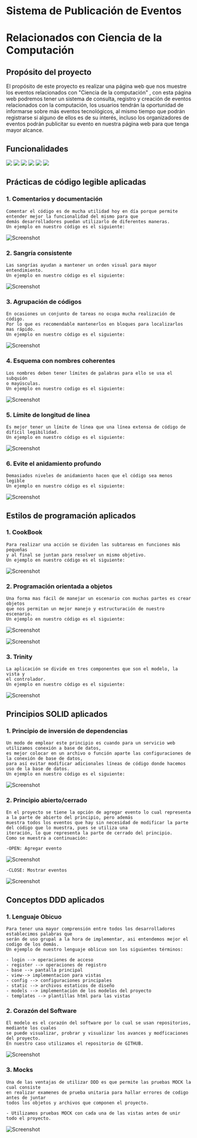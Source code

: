 # Sistema de Publicación de Eventos 
# Relacionados con Ciencia de la Computación

## Propósito del proyecto


El propósito de este proyecto es realizar una página web que nos muestre los
eventos relacionados con "Ciencia de la computación" , con esta página web podremos tener un sistema de consulta, registro y creación 
de eventos relacionados con la computación, los usuarios tendrán la oportunidad de informarse sobre más eventos tecnológicos, 
al mismo tiempo que podrán registrarse si alguno de ellos es de su interés, incluso los organizadores de eventos podrán publicitar
su evento en nuestra página web para que tenga mayor alcance. 

## Funcionalidades


![](imagenes/1.jpeg)
![](imagenes/2.jpeg)
![](imagenes/3.jpeg)
![](imagenes/4.jpeg)
![](imagenes/5.jpeg)
![](imagenes/6.jpeg)



## Prácticas de código legible aplicadas

### 1. Comentarios y documentación 

    Comentar el código es de mucha utilidad hoy en día porque permite entender mejor la funcionalidad del mismo para que
    demás desarrolladores puedan utilizarlo de diferentes maneras. 
    Un ejemplo en nuestro código es el siguiente:
    
  ![Screenshot](Imagenes/screen1.png)
    
### 2. Sangría consistente 

    Las sangrías ayudan a mantener un orden visual para mayor entendimiento.
    Un ejemplo en nuestro código es el siguiente:
    
  ![Screenshot](Imagenes/screen2.png)
    
 ### 3. Agrupación de códigos 

    En ocasiones un conjunto de tareas no ocupa mucha realización de código.
    Por lo que es recomendable mantenerlos en bloques para localizarlos mas rápido.
    Un ejemplo en nuestro código es el siguiente:
    
  ![Screenshot](Imagenes/screen3.png)   
    

  ### 4. Esquema con nombres coherentes

    Los nombres deben tener límites de palabras para ello se usa el subquión 
    o mayúsculas.
    Un ejemplo en nuestro codigo es el siguiente:
    
  ![Screenshot](Imagenes/screen4.png)   
  
  
  ### 5. Límite de longitud de línea

    Es mejor tener un límite de línea que una línea extensa de código de
    difícil legibilidad.
    Un ejemplo en nuestro código es el siguiente:
    
  ![Screenshot](Imagenes/screen5.png)   
    
    
   ### 6. Evite el anidamiento profundo

    Demasiados niveles de anidamiento hacen que el código sea menos legible
    Un ejemplo en nuestro código es el siguiente:
    
  ![Screenshot](Imagenes/screen6.png) 


## Estilos de programación aplicados

### 1. CookBook 

    Para realizar una acción se dividen las subtareas en funciones más pequeñas
    y al final se juntan para resolver un mismo objetivo.
    Un ejemplo en nuestro código es el siguiente:
    
  ![Screenshot](Imagenes/screen7.png)

### 2. Programación orientada a objetos

    Una forma mas fácil de manejar un escenario con muchas partes es crear objetos
    que nos permitan un mejor manejo y estructuración de nuestro escenario. 
    Un ejemplo en nuestro código es el siguiente:
    
  ![Screenshot](Imagenes/screen8.png)
  
  ![Screenshot](Imagenes/screen9.png)

### 3. Trinity

    La aplicación se divide en tres componentes que son el modelo, la vista y
    el controlador. 
    Un ejemplo en nuestro código es el siguiente:
    
  ![Screenshot](Imagenes/screen10.png)

## Principios SOLID aplicados

### 1. Principio de inversión de dependencias 
    
    Un modo de emplear este principio es cuando para un servicio web utilizamos conexión a base de datos,
    es mejor colocar en un archivo o función aparte las configuraciones de la conexión de base de datos,
    para así evitar modificar adicionales líneas de código donde hacemos uso de la base de datos.
    Un ejemplo en nuestro código es el siguiente:
    
  ![Screenshot](Imagenes/screen11.png)
  
### 2. Principio abierto/cerrado
    
    En el proyecto se tiene la opción de agregar evento lo cual representa a la parte de abierto del principio, pero además 
    muestra todos los eventos que hay sin necesidad de modificar la parte del código que lo muestra, pues se utiliza una 
    iteración, lo que representa la parte de cerrado del principio.
    Como se muestra a continuación:
    
    -OPEN: Agregar evento
   ![Screenshot](Imagenes/screen13.png)
   
    -CLOSE: Mostrar eventos
   ![Screenshot](Imagenes/screen12.png)
    
    


## Conceptos DDD aplicados 

### 1. Lenguaje Obicuo
    
    Para tener una mayor comprensión entre todos los desarrolladores establecimos palabras que
    serán de uso grupal a la hora de implementar, asi entendemos mejor el codigo de los demás.
    Un ejemplo de nuestro lenguaje oblicuo son los siguientes términos:
    
    - login --> operaciones de acceso
    - register --> operaciones de registro
    - base --> pantalla principal
    - view--> implementacion para vistas
    - config --> configuraciones principales
    - static --> archivos estaticos de diseño
    - models --> implementación de los modelos del proyecto
    - templates --> plantillas html para las vistas 
    
 ### 2. Corazón del Software
    
    El modelo es el corazón del software por lo cual se usan repositorios, mediante los cuales
    se puede visualizar, probrar y visualizar los avances y modficaciones del proyecto.
    En nuestro caso utilizamos el repositorio de GITHUB.
    
   ![Screenshot](Imagenes/screen16.png)
    
    
 ### 3. Mocks
    Una de las ventajas de utilizar DDD es que permite las pruebas MOCK la cual consiste 
    en realizar examenes de prueba unitaria para hallar errores de codigo antes de juntar
    todos los objetos y archivos que componen el proyecto.
    
    - Utilizamos pruebas MOCK con cada una de las vistas antes de unir todo el proyecto.
    
    
  ![Screenshot](Imagenes/screen17.png)









